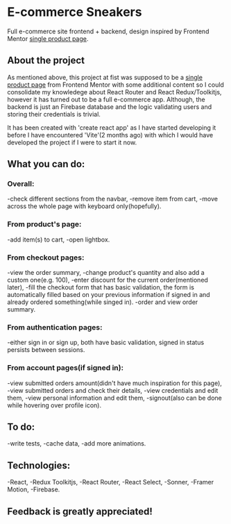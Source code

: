# E-commerce Sneakers

Full e-commerce site frontend + backend, design inspired by Frontend Mentor [single product page](https://www.frontendmentor.io/challenges/ecommerce-product-page-UPsZ9MJp6).

## About the project

As mentioned above, this project at fist was supposed to be a [single product page](https://www.frontendmentor.io/challenges/ecommerce-product-page-UPsZ9MJp6) from Frontend Mentor with some additional content so I could consolidate my knowledege about React Router and React Redux/Toolkitjs, however
it has turned out to be a full e-commerce app. Although, the backend is just an Firebase database and the logic validating users and storing their credentials is trivial.

It has been created with 'create react app' as I have started developing it before I have encountered 'Vite'(2 months ago) with which I would have developed the project if I were to start it now.

## What you can do:

### Overall:

-check different sections from the navbar,
-remove item from cart,
-move across the whole page with keyboard only(hopefully).

### From product's page:

-add item(s) to cart,
-open lightbox.

### From checkout pages:

-view the order summary,
-change product's quantity and also add a custom one(e.g. 100),
-enter discount for the current order(mentioned later),
-fill the checkout form that has basic validation, the form is automatically filled based on your previous information if signed in and already ordered something(while singed in).
-order and view order summary.

### From authentication pages:

-either sign in or sign up, both have basic validation, signed in status persists between sessions.

### From account pages(if signed in):

-view submitted orders amount(didn't have much inspiration for this page),
-view submitted orders and check their details,
-view credentials and edit them,
-view personal information and edit them,
-signout(also can be done while hovering over profile icon).

## To do:

-write tests,
-cache data,
-add more animations.

## Technologies:

-React,
-Redux Toolkitjs,
-React Router,
-React Select,
-Sonner,
-Framer Motion,
-Firebase.

## Feedback is greatly appreciated!
